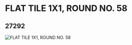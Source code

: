 # FLAT TILE 1X1, ROUND NO. 58
## 27292
![FLAT TILE 1X1, ROUND NO. 58](https://lc-www-live-s.legocdn.com/media/bricks/5/2/6157652.jpg)